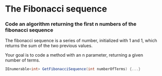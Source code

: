 # The Fibonacci sequence

### Code an algorithm returning the first n numbers of the fibonacci sequence

The fibonacci sequence is a series of number, initialized with 1 and 1, which returns the sum of the two previous values.

Your goal is to code a method with an n parameter, returning a given number of terms.

```csharp
IEnumerable<int> GetFibonacciSequence(int numberOfTerms) {...}
```